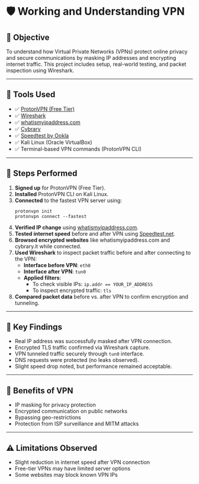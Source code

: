 # 🛡️ Working and Understanding VPN

## 🎯 Objective
To understand how Virtual Private Networks (VPNs) protect online privacy and secure communications by masking IP addresses and encrypting internet traffic. This project includes setup, real-world testing, and packet inspection using Wireshark.

---

## 🧰 Tools Used

- ✅ [ProtonVPN (Free Tier)](https://protonvpn.com)
- ✅ [Wireshark](https://www.wireshark.org/)
- ✅ [whatismyipaddress.com](https://www.whatismyipaddress.com)
- ✅ [Cybrary](https://www.cybrary.it)
- ✅ [Speedtest by Ookla](https://www.speedtest.net)
- ✅ Kali Linux (Oracle VirtualBox)
- ✅ Terminal-based VPN commands (ProtonVPN CLI)

---

## 🔧 Steps Performed

1. **Signed up** for ProtonVPN (Free Tier).
2. **Installed** ProtonVPN CLI on Kali Linux.
3. **Connected** to the fastest VPN server using:
   ```
   protonvpn init
   protonvpn connect --fastest
   ```
4. **Verified IP change** using [whatismyipaddress.com](https://www.whatismyipaddress.com).
5. **Tested internet speed** before and after VPN using [Speedtest.net](https://www.speedtest.net).
6. **Browsed encrypted websites** like whatismyipaddress.com and cybrary.it while connected.
7. **Used Wireshark** to inspect packet traffic before and after connecting to the VPN:
   - **Interface before VPN**: `eth0`
   - **Interface after VPN**: `tun0`
   - **Applied filters**:
     - To check visible IPs: `ip.addr == YOUR_IP_ADDRESS`
     - To inspect encrypted traffic: `tls`
8. **Compared packet data** before vs. after VPN to confirm encryption and tunneling.

---

## 🧪 Key Findings

- Real IP address was successfully masked after VPN connection.
- Encrypted TLS traffic confirmed via Wireshark capture.
- VPN tunneled traffic securely through `tun0` interface.
- DNS requests were protected (no leaks observed).
- Slight speed drop noted, but performance remained acceptable.

---

## 🔐 Benefits of VPN

- IP masking for privacy protection
- Encrypted communication on public networks
- Bypassing geo-restrictions
- Protection from ISP surveillance and MITM attacks

---

## ⚠️ Limitations Observed

- Slight reduction in internet speed after VPN connection
- Free-tier VPNs may have limited server options
- Some websites may block known VPN IPs

